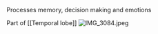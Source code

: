Processes memory, decision making and emotions

Part of [[Temporal lobe]]
![IMG_3084.jpeg](img_3084.jpeg)
